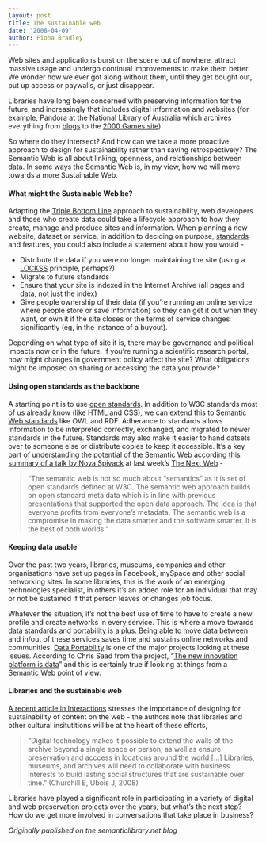 ```yaml
---
layout: post
title: The sustainable web
date: "2008-04-09"
author: Fiona Bradley
---
```


Web sites and applications burst on the scene out of nowhere, attract massive usage and undergo continual improvements to make them better. We wonder how we ever got along without them, until they get bought out, put up access or paywalls, or just disappear.

Libraries have long been concerned with preserving information for the future, and increasingly that includes digital information and websites (for example, Pandora at the National Library of Australia which archives everything from [blogs](http://pandora.nla.gov.au/tep/66939) to the [2000 Games site](http://pandora.nla.gov.au/tep/10194)).

So where do they intersect? And how can we take a more proactive approach to design for sustainability rather than saving retrospectively? The Semantic Web is all about linking, openness, and relationships between data. In some ways the Semantic Web is, in my view, how we will move towards a more Sustainable Web.

#### What might the Sustainable Web be?

Adapting the [Triple Bottom Line](http://en.wikipedia.org/wiki/Triple_bottom_line) approach to sustainability, web developers and those who create data could take a lifecycle approach to how they create, manage and produce sites and information. When planning a new website, dataset or service, in addition to deciding on purpose, [standards](http://www.sustainablewebdesign.com/) and features, you could also include a statement about how you would -

*   Distribute the data if you were no longer maintaining the site (using a [LOCKSS](http://www.lockss.org/lockss/Home) principle, perhaps?)
*   Migrate to future standards
*   Ensure that your site is indexed in the Internet Archive (all pages and data, not just the index)
*   Give people ownership of their data (if you’re running an online service where people store or save information) so they can get it out when they want, or own it if the site closes or the terms of service changes significantly (eg, in the instance of a buyout).

Depending on what type of site it is, there may be governance and political impacts now or in the future. If you’re running a scientific research portal, how might changes in government policy affect the site? What obligations might be imposed on sharing or accessing the data you provide?

#### Using open standards as the backbone

A starting point is to use [open standards](http://en.wikipedia.org/wiki/Open_standard#World_Wide_Web_Consortium.27s_definition). In addition to W3C standards most of us already know (like HTML and CSS), we can extend this to [Semantic Web standards](http://www.w3.org/2001/sw/CG/) like OWL and RDF. Adherance to standards allows information to be interpreted correctly, exchanged, and migrated to newer standards in the future. Standards may also make it easier to hand datsets over to someone else or distribute copies to keep it accessible. It’s a key part of understanding the potential of the Semantic Web [according this summary of a talk by Nova Spivack](http://thenextweb.org/2008/04/03/nova-spivack-the-semantic-web-as-an-open-and-less-evil-web/) at last week’s [The Next Web](http://thenextweb.org/) -

> “The semantic web is not so much about “semantics” as it is set of open standards defined at W3C. The semantic web approach builds on open standard meta data which is in line with previous presentations that supported the open data approach. The idea is that everyone profits from everyone’s metadata. The semantic web is a compromise in making the data smarter and the software smarter. It is the best of both worlds.”

#### Keeping data usable

Over the past two years, libraries, museums, companies and other organisations have set up pages in Facebook, mySpace and other social networking sites. In some libraries, this is the work of an emerging technologies specialist, in others it’s an added role for an individual that may or not be sustained if that person leaves or changes job focus.

Whatever the situation, it’s not the best use of time to have to create a new profile and create networks in every service. This is where a move towards data standards and portability is a plus. Being able to move data between and in/out of these services saves time and sustains online networks and communities. [Data Portability](http://dataportability.org/) is one of the major projects looking at these issues. According to Chris Saad from the project, “[The new innovation platform is data](http://thenextweb.org/2008/04/04/khris-loux-interviews-chris-saad-about-dataportability/)” and this is certainly true if looking at things from a Semantic Web point of view.

#### Libraries and the sustainable web

[A recent article in Interactions](http://interactions.acm.org/content/?p=1089) stresses the importance of designing for sustainability of content on the web - the authors note that libraries and other cultural insitutitions will be at the heart of these efforts,

> “Digital technology makes it possible to extend the walls of the archive beyond a single space or person, as well as ensure preservation and acccess in locations around the world [...] Libraries, museums, and archives will need to collaborate with business interests to build lasting social structures that are sustainable over time.” (Churchill E, Ubois J, 2008)

Libraries have played a significant role in participating in a variety of digital and web preservation projects over the years, but what’s the next step? How do we get more involved in conversations that take place in business?

_Originally published on the semanticlibrary.net blog_
